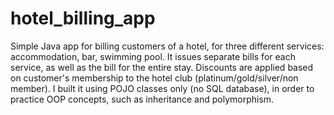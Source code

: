 # hotel_billing_app
Simple Java app for billing customers of a hotel, for three different services: accommodation, bar, swimming pool. 
It issues separate bills for each service, as well as the bill for the entire stay. Discounts are applied based on customer's membership to the hotel club (platinum/gold/silver/non member).
I built it using POJO classes only (no SQL database), in order to practice OOP concepts, such as inheritance and polymorphism.
